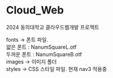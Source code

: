 # Cloud_Web
2024 동의대학교 클라우드웹개발 프로젝트

fonts -> 폰트 파일. <br>
얇은 폰트 : NanumSquareL.otf <br>
두꺼운 폰트 : NanumSquareB.otf <br>
images -> 이미지 폴더 <br>
styles -> CSS 스타일 파일. 현재 nav3 적용중
